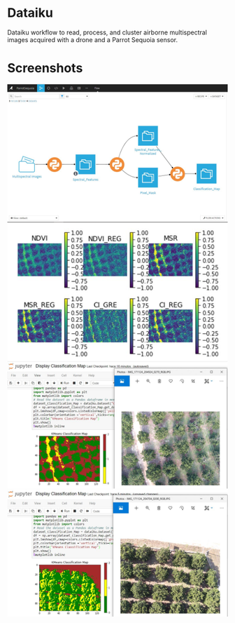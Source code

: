 # Dataiku
Dataiku workflow to read, process, and cluster airborne multispectral images acquired with a drone and a Parrot Sequoia sensor.
# Screenshots
![Computational Workflow in Dataiku](Screenshots/Capture3.JPG)
![Spectral Feature Computation](Screenshots/Capture8.JPG)
![K-means Clustering](Screenshots/Capture6.JPG)
![K-means Clustering2](Screenshots/Capture5.JPG)

